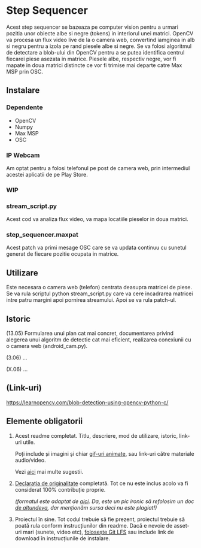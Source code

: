 # Step Sequencer
Acest step sequencer se bazeaza pe computer vision pentru a urmari pozitia unor obiecte albe si negre (tokens) in interiorul unei matrici. OpenCV va procesa un flux video live de la o camera web, convertind iamginea in alb si negru pentru a izola pe rand piesele albe si negre. Se va folosi algoritmul de detectare a blob-ului din OpenCV pentru a se putea identifica centrul fiecarei piese asezata in matrice. Piesele albe, respectiv negre, vor fi mapate in doua matrici distincte ce vor fi trimise mai departe catre Max MSP prin OSC.

## Instalare

### Dependente
- OpenCV
- Numpy
- Max MSP
- OSC

### IP Webcam
Am optat pentru a folosi telefonul pe post de camera web, prin intermediul acestei aplicatii de pe Play Store.

### WIP
### stream_script.py
Acest cod va analiza flux video, va mapa locatiile pieselor in doua matrici.

### step_sequencer.maxpat
Acest patch va primi mesage OSC care se va updata continuu cu sunetul generat de fiecare pozitie ocupata in matrice.


## Utilizare
Este necesara o camera web (telefon) centrata deasupra matricei de piese. Se va rula scriptul python stream_script.py care va cere incadrarea matricei intre patru margini apoi pornirea streamului. Apoi se va rula patch-ul.

## Istoric

(13.05) Formularea unui plan cat mai concret, documentarea privind alegerea unui algoritm de detectie cat mai eficient, realizarea conexiunii cu o camera web (android_cam.py).

(3.06) ...

(X.06) ...

## (Link-uri)
https://learnopencv.com/blob-detection-using-opencv-python-c/



## Elemente obligatorii

1. Acest readme completat. Titlu, descriere, mod de utilizare, istoric, link-uri utile.

   Poți include și imagini și chiar [gif-uri animate](https://www.screentogif.com/), sau link-uri către materiale audio/video.
   
   Vezi [aici](https://charlesmartin.com.au/blog/2020/08/09/student-project-repository) mai multe sugestii.

2. [Declarația de originalitate](statement-of-originality.yml) completată. Tot ce nu este inclus acolo va fi considerat 100% contribuție proprie.

    *(formatul este adaptat de [aici](https://gitlab.cecs.anu.edu.au/comp1720/2018/comp1720-2018-major-project/-/blob/master/statement-of-originality.yml). Da, este un pic ironic să refolosim un doc [de altundeva](https://cs.anu.edu.au/courses/comp1720/resources/faq/#how-do-i-fill-out-my-statement-of-originality), dar menționăm sursa deci nu este plagiat!)*

3. Proiectul în sine. Tot codul trebuie să fie prezent, proiectul trebuie să poată rula conform instrucțiunilor din readme. Dacă e nevoie de asset-uri mari (sunete, video etc), [folosește Git LFS](https://git-lfs.github.com/) sau include link de download în instrucțiunile de instalare.

